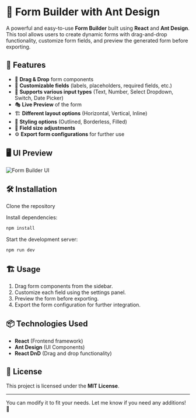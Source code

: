 
# 📝 Form Builder with Ant Design

A powerful and easy-to-use **Form Builder** built using **React** and **Ant Design**. This tool allows users to create dynamic forms with drag-and-drop functionality, customize form fields, and preview the generated form before exporting.

## 🚀 Features

- 📌 **Drag & Drop** form components
- 🎨 **Customizable fields** (labels, placeholders, required fields, etc.)
- 📅 **Supports various input types** (Text, Number, Select Dropdown, Switch, Date Picker)
- 🎭 **Live Preview** of the form
- 🏗 **Different layout options** (Horizontal, Vertical, Inline)
- 🎨 **Styling options** (Outlined, Borderless, Filled)
- 🔧 **Field size adjustments**
- ⚙ **Export form configurations** for further use

## 🖥️ UI Preview

![Form Builder UI](./image.png)

## 🛠️ Installation

Clone the repository

Install dependencies:

```sh
npm install
```

Start the development server:

```sh
npm run dev
```

## 🏗️ Usage

1. Drag form components from the sidebar.
2. Customize each field using the settings panel.
3. Preview the form before exporting.
4. Export the form configuration for further integration.

## 📦 Technologies Used

- **React** (Frontend framework)
- **Ant Design** (UI Components)
- **React DnD** (Drag and drop functionality)


## 📜 License

This project is licensed under the **MIT License**.

---

You can modify it to fit your needs. Let me know if you need any additions! 🚀
